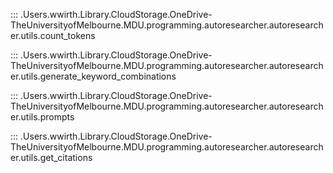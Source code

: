 ::: .Users.wwirth.Library.CloudStorage.OneDrive-TheUniversityofMelbourne.MDU.programming.autoresearcher.autoresearcher.utils.count_tokens

::: .Users.wwirth.Library.CloudStorage.OneDrive-TheUniversityofMelbourne.MDU.programming.autoresearcher.autoresearcher.utils.generate_keyword_combinations

::: .Users.wwirth.Library.CloudStorage.OneDrive-TheUniversityofMelbourne.MDU.programming.autoresearcher.autoresearcher.utils.prompts

::: .Users.wwirth.Library.CloudStorage.OneDrive-TheUniversityofMelbourne.MDU.programming.autoresearcher.autoresearcher.utils.get_citations

